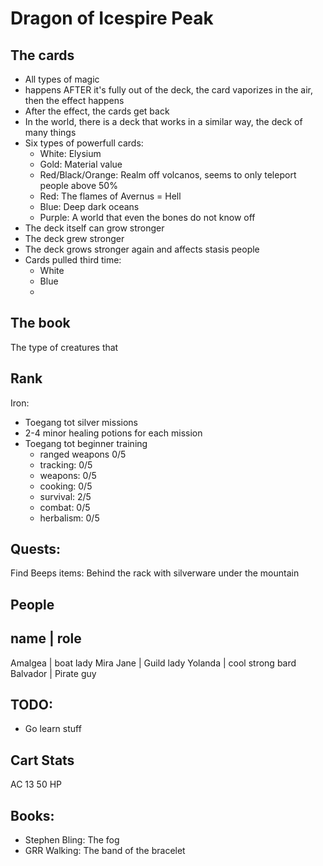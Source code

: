 # Dragon of Icespire Peak


## The cards
* All types of magic
* happens AFTER it's fully out of the deck, the card vaporizes in the air, then the effect happens
* After the effect, the cards get back
* In the world, there is a deck that works in a similar way, the deck of many things
* Six types of powerfull cards:
  * White: Elysium
  * Gold: Material value
  * Red/Black/Orange: Realm off volcanos, seems to only teleport people above 50%
  * Red: The flames of Avernus = Hell
  * Blue: Deep dark oceans
  * Purple: A world that even the bones do not know off
* The deck itself can grow stronger
* The deck grew stronger
* The deck grows stronger again and affects stasis people
* Cards pulled third time:
  * White
  * Blue
  *






## The book
The type of creatures that


## Rank
Iron:
* Toegang tot silver missions
* 2-4 minor healing potions for each mission
* Toegang tot beginner training
  * ranged weapons 0/5
  * tracking: 0/5
  * weapons: 0/5
  * cooking: 0/5
  * survival: 2/5
  * combat: 0/5
  * herbalism: 0/5


## Quests:
Find Beeps items: Behind the rack with silverware under the mountain




## People
name | role
---
Amalgea | boat lady
Mira Jane | Guild lady
Yolanda | cool strong bard
Balvador | Pirate guy



## TODO:
* Go learn stuff

## Cart Stats
AC 13
50 HP


## Books:
* Stephen Bling: The fog
* GRR Walking: The band of the bracelet
